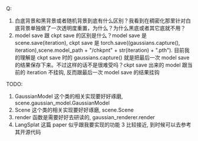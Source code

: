 Q:
1. 白底背景和黑背景或者随机背景到底有什么区别？我看到在稠密化那里针对白底背景单独做了一次透明度重置，为什么？为什么黑底或者其它底就不用？
2. model save 跟 ckpt save 的区别是什么？model save 是 scene.save(iteration), ckpt save 是 torch.save((gaussians.capture(), iteration),scene.model_path + "/chkpnt" + str(iteration) + ".pth"). 目前我的理解是 ckpt save 时的 gaussians.capture() 就是把最后一次 model save 的结果保存下来。不过这样的话不是很难受吗？ckpt save 出来的 model 跟当前的 iteration 不挂钩, 反而跟最后一次 model save 的结果挂钩

TODO:
1. GaussianModel 这个类的相关实现要好好琢磨, scene.gaussian_model.GaussianModel
2. Scene 这个类的相关实现要好好琢磨, scene.Scene
3. render 函数是需要好好去研读的, gaussian_renderer.render
4. LangSplat 这篇 paper 似乎跟我要实现的功能 3 比较接近, 到时候可以去参考其开源代码